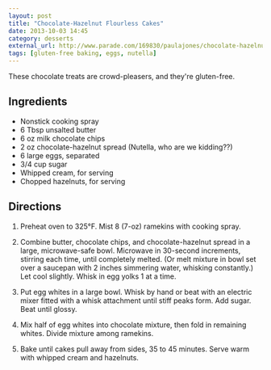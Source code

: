 ```yaml
---
layout: post
title: "Chocolate-Hazelnut Flourless Cakes"
date: 2013-10-03 14:45
category: desserts
external_url: http://www.parade.com/169830/paulajones/chocolate-hazelnut-flourless-chocolate-cakes/print/
tags: [gluten-free baking, eggs, nutella]
---
```

These chocolate treats are crowd-pleasers, and they're gluten-free.

## Ingredients

-   Nonstick cooking spray
-   6 Tbsp unsalted butter
-   6 oz milk chocolate chips
-   2 oz chocolate-hazelnut spread (Nutella, who are we kidding??)
-   6 large eggs, separated
-   3/4 cup sugar
-   Whipped cream, for serving
-   Chopped hazelnuts, for serving

## Directions

1.  Preheat oven to 325&deg;F. Mist 8 (7-oz) ramekins with cooking spray.

2.  Combine butter, chocolate chips, and chocolate-hazelnut spread in a
    large, microwave-safe bowl. Microwave in 30-second increments,
    stirring each time, until completely melted. (Or melt mixture in
    bowl set over a saucepan with 2 inches simmering water, whisking
    constantly.) Let cool slightly. Whisk in egg yolks 1 at a time.

3.  Put egg whites in a large bowl. Whisk by hand or beat with an
    electric mixer fitted with a whisk attachment until stiff peaks
    form. Add sugar. Beat until glossy.

4.  Mix half of egg whites into chocolate mixture, then fold in
    remaining whites. Divide mixture among ramekins.

5.  Bake until cakes pull away from sides, 35 to 45 minutes. Serve warm
    with whipped cream and hazelnuts.
